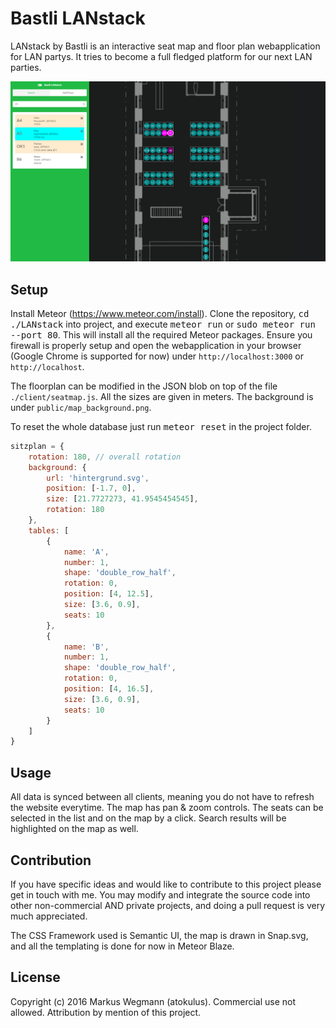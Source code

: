 # Bastli LANstack
LANstack by Bastli is an interactive seat map and floor plan webapplication for LAN partys. It tries to become a full fledged platform for our next LAN parties.

![Alt text](/public/lanstack-screenshot.png?raw=true "Screenshot of LANstack webinterface.")

## Setup
Install Meteor (https://www.meteor.com/install). Clone the repository, <kbd>cd ./LANstack</kbd> into project, and execute 
<kbd>meteor run</kbd> or <kbd>sudo meteor run --port 80</kbd>. This will install all the required Meteor packages.
Ensure you firewall is properly setup and open the webapplication in your browser (Google Chrome is supported for now) under 
`http://localhost:3000` or `http://localhost`.

The floorplan can be modified in the JSON blob on top of the file `./client/seatmap.js`. All the sizes are given in meters.
The background is under `public/map_background.png`.

To reset the whole database just run <kbd>meteor reset</kbd> in the project folder. 

```javascript
sitzplan = {
    rotation: 180, // overall rotation
    background: {
        url: 'hintergrund.svg',
        position: [-1.7, 0],
        size: [21.7727273, 41.9545454545],
        rotation: 180
    },
    tables: [
        {
            name: 'A',
            number: 1,
            shape: 'double_row_half',
            rotation: 0,
            position: [4, 12.5],
            size: [3.6, 0.9],
            seats: 10
        },
        {
            name: 'B',
            number: 1,
            shape: 'double_row_half',
            rotation: 0,
            position: [4, 16.5],
            size: [3.6, 0.9],
            seats: 10
        }
    ]
}
```

## Usage
All data is synced between all clients, meaning you do not have to refresh the website everytime. 
The map has pan & zoom controls. The seats can be selected in the list and on the map by a click. 
Search results will be highlighted on the map as well.

## Contribution
If you have specific ideas and would like to contribute to this project please get in touch with me. 
You may modify and integrate the source code into other non-commercial AND private projects, and doing 
a pull request is very much appreciated.

The CSS Framework used is Semantic UI, the map is drawn in Snap.svg, and all the templating is done for now in Meteor Blaze.

## License
Copyright (c) 2016 Markus Wegmann (atokulus). Commercial use not allowed. Attribution by mention of this project.

